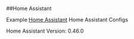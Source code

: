 ##Home Assistant

Example [Home Assistant](https://home-assistant.io/) Home Assistant Configs

Home Assistant Version: 0.46.0

